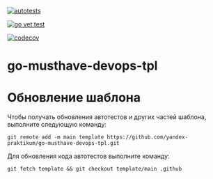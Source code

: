 [![autotests](https://github.com/lastbyte32/go-metric/actions/workflows/devopstest.yml/badge.svg?branch=iter3)](https://github.com/lastbyte32/go-metric/actions/workflows/devopstest.yml)

[![go vet test](https://github.com/lastbyte32/go-metric/actions/workflows/statictest.yml/badge.svg?branch=iter3)](https://github.com/lastbyte32/go-metric/actions/workflows/statictest.yml)

[![codecov](https://codecov.io/gh/lastbyte32/go-metric/branch/main/graph/badge.svg?token=JGW4NDIJR0)](https://codecov.io/gh/lastbyte32/go-metric)


# go-musthave-devops-tpl


# Обновление шаблона

Чтобы получать обновления автотестов и других частей шаблона, выполните следующую команду:

```
git remote add -m main template https://github.com/yandex-praktikum/go-musthave-devops-tpl.git
```

Для обновления кода автотестов выполните команду:
```
git fetch template && git checkout template/main .github
```
